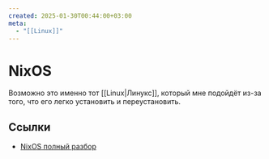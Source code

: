 ```yaml
---
created: 2025-01-30T00:44:00+03:00
meta:
  - "[[Linux]]"
---
```


# NixOS

Возможно это именно тот [[Linux|Линукс]], который мне подойдëт из-за того, что его легко установить и переустановить.


## Ссылки
 - [NixOS полный разбор](https://youtu.be/HOq7XTygAAU)
